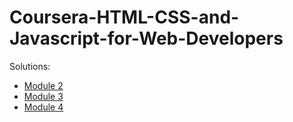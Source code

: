 # Coursera-HTML-CSS-and-Javascript-for-Web-Developers

Solutions:

- [Module 2](https://vlx2000.github.io/Coursera-HTML-CSS-and-Javascript-for-Web-Developers/module2/index.html)
- [Module 3](https://vlx2000.github.io/Coursera-HTML-CSS-and-Javascript-for-Web-Developers/module3/index.html)
- [Module 4](https://vlx2000.github.io/Coursera-HTML-CSS-and-Javascript-for-Web-Developers/module4/index.html)


